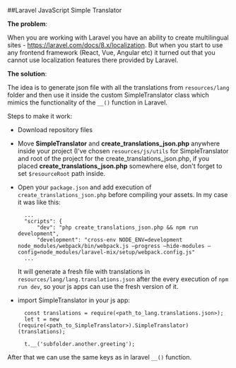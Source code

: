 ##Laravel JavaScript Simple Translator

**The problem**:

When you are working with Laravel you have an ability to create multilingual sites - https://laravel.com/docs/8.x/localization.
But when you start to use any frontend framework (React, Vue, Angular etc) it turned out that you cannot use localization features there provided
by Laravel.

**The solution**:

The idea is to generate json file with all the translations from `resources/lang` folder and then use it inside the
custom SimpleTranslator class which mimics the functionality of the `__()` function in Laravel.

Steps to make it work:
- Download repository files
- Move **SimpleTranslator** and **create_translations_json.php** anywhere inside your project (I've chosen `resources/js/utils` for
SimpleTranslator and root of the project for the create_translations_json.php, if you placed **create_translations_json.php**
 somewhere else, don't forget to set `$resourceRoot` path inside.
- Open your `package.json` and add execution of `create_translations_json.php` before compiling your assets.
In my case it was like this:

        ...
        "scripts": {
            "dev": "php create_translations_json.php && npm run development",
            "development": "cross-env NODE_ENV=development node_modules/webpack/bin/webpack.js —progress —hide-modules —config=node_modules/laravel-mix/setup/webpack.config.js"
        ...
    It will generate a fresh file with translations in `resources/lang/lang.translations.json` after the every execution of `npm run dev`, so your js apps can use the fresh version of it.
- import SimpleTranslator in your js app:

        const translations = require(<path_to_lang.translations.json>);
        let t = new (require(<path_to_SimpleTranslator>).SimpleTranslator)(translations);
        
        t.__('subfolder.another.greeting');
        
After that we can use the same keys as in laravel `__()` function.